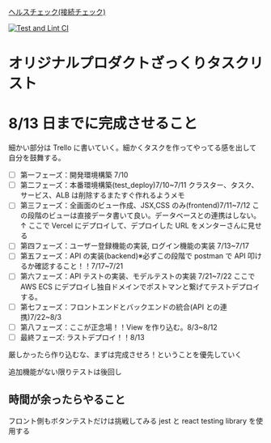 [ヘルスチェック(接続チェック)](https://workoutkeep.com/api/v1/health_check)

[![Test and Lint CI](https://github.com/uenomoto/cost_men/actions/workflows/rspec-and-rubocop.yml/badge.svg)](https://github.com/uenomoto/cost_men/actions/workflows/rspec-and-rubocop.yml)

# オリジナルプロダクトざっくりタスクリスト

# 8/13 日までに完成させること

細かい部分は Trello に書いていく。細かくタスクを作ってやってる感を出して自分を鼓舞する。

- [ ] 第一フェーズ：開発環境構築 7/10
- [ ] 第二フェーズ：本番環境構築(test_deploy)7/10~7/11 クラスター、タスク、サービス、ALB は削除するまたすぐ作れるようメモ
- [ ] 第三フェーズ：全画面のビュー作成、JSX,CSS のみ(frontend)7/11~7/12
      この段階のビューは直接データ書いて良い。データベースとの連携はしない。↑
      ここで Vercel にデプロイして、デプロイした URL をメンターさんに見せる
- [ ] 第四フェーズ：ユーザー登録機能の実装, ログイン機能の実装 7/13~7/17
- [ ] 第五フェーズ：API の実装(backend)※必ずこの段階で postman で API 叩けるか確認すること！！7/17~7/21
- [ ] 第六フェーズ：API テストの実装、モデルテストの実装 7/21~7/22
      ここで AWS ECS にデプロイし独自ドメインでポストマンと繋げてテストデプロイする。
- [ ] 第七フェーズ：フロントエンドとバックエンドの統合(API との連携)7/22~8/3
- [ ] 第八フェーズ：ここが正念場！！View を作り込む。8/3~8/12
- [ ] 最終フェーズ: ラストデプロイ！！8/13

厳しかったら作り込むな、まずは完成させろ！ということを優先していく

追加機能がない限りテストは後回し

## 時間が余ったらやること

フロント側もボタンテストだけは挑戦してみる
jest と react testing library を使用する
